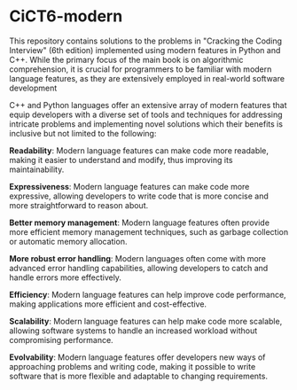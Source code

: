 # CiCT6-modern

This repository contains solutions to the problems in "Cracking the Coding Interview" (6th edition) implemented using modern features in Python and C++. While the primary focus of the main book is on algorithmic comprehension, it is crucial for programmers to be familiar with modern language features, as they are extensively employed in real-world software development

C++ and Python languages offer an extensive array of modern features that equip developers with a diverse set of tools and techniques for addressing intricate problems and implementing novel solutions which their benefits is inclusive but not limited to the following:

**Readability**: Modern language features can make code more readable, making it easier to understand and modify, thus improving its maintainability.

**Expressiveness**: Modern language features can make code more expressive, allowing developers to write code that is more concise and more straightforward to reason about.

**Better memory management**: Modern language features often provide more efficient memory management techniques, such as garbage collection or automatic memory allocation.

**More robust error handling**: Modern languages often come with more advanced error handling capabilities, allowing developers to catch and handle errors more effectively.

**Efficiency**: Modern language features can help improve code performance, making applications more efficient and cost-effective.

**Scalability**: Modern language features can help make code more scalable, allowing software systems to handle an increased workload without compromising performance.

**Evolvability**: Modern language features offer developers new ways of approaching problems and writing code, making it possible to write software that is more flexible and adaptable to changing requirements.
